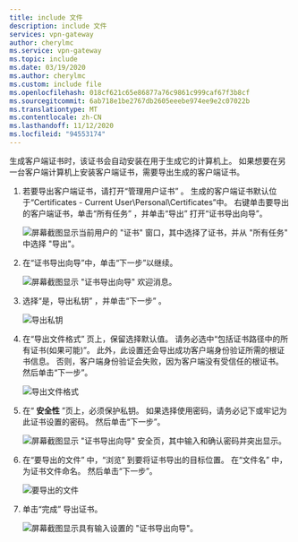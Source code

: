 ```yaml
---
title: include 文件
description: include 文件
services: vpn-gateway
author: cherylmc
ms.service: vpn-gateway
ms.topic: include
ms.date: 03/19/2020
ms.author: cherylmc
ms.custom: include file
ms.openlocfilehash: 018cf621c65e86877a76c9861c999caf67f3b8cf
ms.sourcegitcommit: 6ab718e1be2767db2605eeebe974ee9e2c07022b
ms.translationtype: MT
ms.contentlocale: zh-CN
ms.lasthandoff: 11/12/2020
ms.locfileid: "94553174"
---
```

生成客户端证书时，该证书会自动安装在用于生成它的计算机上。 如果想要在另一台客户端计算机上安装客户端证书，需要导出生成的客户端证书。

1. 若要导出客户端证书，请打开“管理用户证书”  。 生成的客户端证书默认位于“Certificates - Current User\Personal\Certificates”中。 右键单击要导出的客户端证书，单击“所有任务”  ，并单击“导出”  打开“证书导出向导”。 

   ![屏幕截图显示当前用户的 "证书" 窗口，其中选择了证书，并从 "所有任务" 中选择 "导出"。](./media/vpn-gateway-certificates-export-client-cert-include/export.png)
2. 在“证书导出向导”中，单击“下一步”以继续。 

   ![屏幕截图显示 "证书导出向导" 欢迎消息。](./media/vpn-gateway-certificates-export-client-cert-include/next.png)
3. 选择“是，导出私钥”  ，并单击“下一步”  。

   ![导出私钥](./media/vpn-gateway-certificates-export-client-cert-include/privatekeyexport.png)
4. 在“导出文件格式”  页上，保留选择默认值。 请务必选中“包括证书路径中的所有证书(如果可能)”。  此外，此设置还会导出成功客户端身份验证所需的根证书信息。 否则，客户端身份验证会失败，因为客户端没有受信任的根证书。 然后单击“下一步”。 

   ![导出文件格式](./media/vpn-gateway-certificates-export-client-cert-include/includeallcerts.png)
5. 在“ **安全性** ”页上，必须保护私钥。 如果选择使用密码，请务必记下或牢记为此证书设置的密码。 然后单击“下一步”。 

   ![屏幕截图显示 "证书导出向导" 安全页，其中输入和确认密码并突出显示。](./media/vpn-gateway-certificates-export-client-cert-include/security.png)
6. 在“要导出的文件”  中，“浏览”  到要将证书导出的目标位置。 在“文件名”  中，为证书文件命名。 然后单击“下一步”。 

   ![要导出的文件](./media/vpn-gateway-certificates-export-client-cert-include/filetoexport.png)
7. 单击“完成”  导出证书。

   ![屏幕截图显示具有输入设置的 "证书导出向导"。](./media/vpn-gateway-certificates-export-client-cert-include/finish.png)